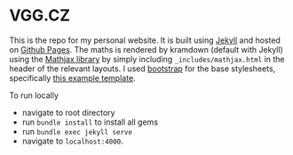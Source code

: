 # VGG.CZ

This is the repo for my personal website. It is built using [Jekyll](https://jekyllrb.com/) and hosted on [Github Pages](https://pages.github.com/). The maths is rendered by kramdown (default with Jekyll) using the [Mathjax library](https://www.mathjax.org/) by simply including `_includes/mathjax.html` in the header of the relevant layouts. I used [bootstrap](getbootstrap.com) for the base stylesheets, specifically [this example template](https://getbootstrap.com/docs/4.5/examples/blog/).

To run locally
- navigate to root directory
- run `bundle install` to install all gems
- run `bundle exec jekyll serve`
- navigate to `localhost:4000`.
